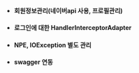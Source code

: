 * #### 회원정보관리(네이버api 사용, 프로필관리)
* #### 로그인에 대한 HandlerInterceptorAdapter
* #### NPE, IOException 별도 관리
* #### swagger 연동
